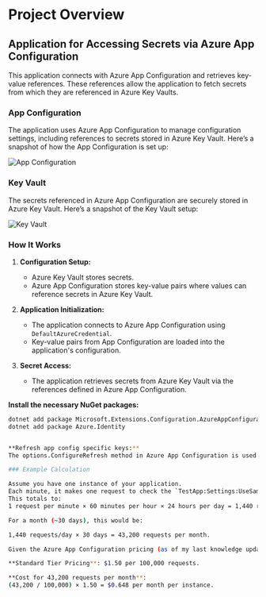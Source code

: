 # Project Overview

## Application for Accessing Secrets via Azure App Configuration

This application connects with Azure App Configuration and retrieves key-value references. These references allow the application to fetch secrets from which they are referenced in Azure Key Vaults.

### App Configuration

The application uses Azure App Configuration to manage configuration settings, including references to secrets stored in Azure Key Vault. Here’s a snapshot of how the App Configuration is set up:

![App Configuration](https://github.com/user-attachments/assets/93845d6e-d7aa-40f6-8a21-cbe522404e70)

### Key Vault

The secrets referenced in Azure App Configuration are securely stored in Azure Key Vault. Here’s a snapshot of the Key Vault setup:

![Key Vault](https://github.com/user-attachments/assets/cacfcd96-7024-4514-95b2-e33909a983ce)

### How It Works

1. **Configuration Setup:**
   - Azure Key Vault stores secrets.
   - Azure App Configuration stores key-value pairs where values can reference secrets in Azure Key Vault.

2. **Application Initialization:**
   - The application connects to Azure App Configuration using `DefaultAzureCredential`.
   - Key-value pairs from App Configuration are loaded into the application's configuration.

3. **Secret Access:**
   - The application retrieves secrets from Azure Key Vault via the references defined in Azure App Configuration.



**Install the necessary NuGet packages:**
```bash
dotnet add package Microsoft.Extensions.Configuration.AzureAppConfiguration
dotnet add package Azure.Identity


**Refresh app config specific keys:**
The options.ConfigureRefresh method in Azure App Configuration is used to set up automatic refresh of configuration values. This allows your application to periodically check for and apply updates to specific configuration keys without requiring a restart.

### Example Calculation

Assume you have one instance of your application.
Each minute, it makes one request to check the `TestApp:Settings:UseSampleKey` value.
This totals to:
1 request per minute × 60 minutes per hour × 24 hours per day = 1,440 requests per day.

For a month (~30 days), this would be:

1,440 requests/day × 30 days = 43,200 requests per month.

Given the Azure App Configuration pricing (as of my last knowledge update in July 2023):

**Standard Tier Pricing**: $1.50 per 100,000 requests.

**Cost for 43,200 requests per month**:
(43,200 / 100,000) × 1.50 = $0.648 per month per instance.
